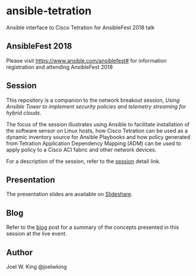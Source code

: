 # ansible-tetration
Ansible interface to Cisco Tetration for AnsibleFest 2018 talk 

## AnsibleFest 2018
Please visit https://www.ansible.com/ansiblefest# for information registration and attending AnsibleFest 2018

## Session
This repository is a companion to the network breakout session, *Using Ansible Tower to implement security policies and telemetry streaming for hybrid clouds*. 

The focus of the session illustrates using Ansible to facilitate installation of the software sensor on Linux hosts, how Cisco Tetration can be used as a dynamic inventory source for Ansible Playbooks and how policy generated from Tetration Application Dependency Mapping (ADM) can be used to apply policy to a Cisco ACI fabric and other network devices.

For a description of the session, refer to the [session](https://agenda.fest.ansible.com/SessionDetail.aspx?id=489947) detail link.

## Presentation
The presentation slides are available on [Slideshare](https://www.slideshare.net/joelwking/using-ansible-tower-to-implement-security-policies-and-telemetry-streaming-for-hybrid-clouds).

## Blog
Refer to the [blog](https://www.wwt.com/all-blog/ansible-tower-implementing-security-policy) post for a summary of the concepts presented in this session at the live event.

## Author
Joel W. King @joelwking
